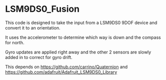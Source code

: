 # LSM9DS0_Fusion

This code is designed to take the input from a LSM9DS0 9DOF device and convert it to an orientation.

It uses the accelerometer to determine which way is down and the compass for north. 

Gyro updates are applied right away and the other 2 sensors are slowly added in to correct for gyro drift.

This depends on https://github.com/carrino/Quaternion and https://github.com/adafruit/Adafruit_LSM9DS0_Library


